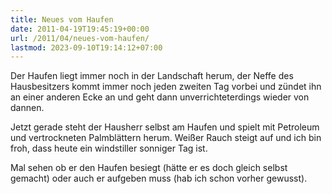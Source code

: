 ```yaml
---
title: Neues vom Haufen
date: 2011-04-19T19:45:19+00:00
url: /2011/04/neues-vom-haufen/
lastmod: 2023-09-10T19:14:12+07:00
---
```

Der Haufen liegt immer noch in der Landschaft herum, der Neffe des Hausbesitzers kommt immer noch jeden zweiten Tag vorbei und zündet ihn an einer anderen Ecke an und geht dann unverrichteterdings wieder von dannen.

Jetzt gerade steht der Hausherr selbst am Haufen und spielt mit Petroleum und vertrockneten Palmblättern herum. Weißer Rauch steigt auf und ich bin froh, dass heute ein windstiller sonniger Tag ist.

Mal sehen ob er den Haufen besiegt (hätte er es doch gleich selbst gemacht) oder auch er aufgeben muss (hab ich schon vorher gewusst).
